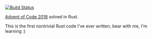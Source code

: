 [![Build Status](https://travis-ci.org/jrheard/advent_2018.svg?branch=master)](https://travis-ci.org/jrheard/advent_2018)

[Advent of Code 2018](https://adventofcode.com/2018) solved in Rust.

This is the first nontrivial Rust code I've ever written, bear with me, I'm learning :)